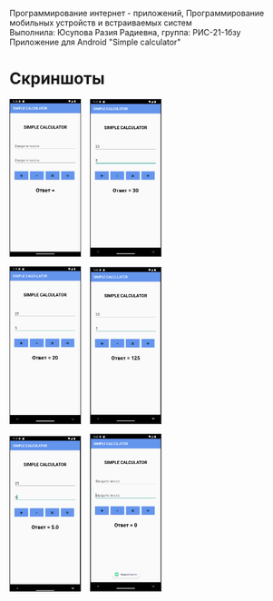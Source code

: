 Программирование интернет - приложений, Программирование мобильных устройств и встраиваемых систем\
Выполнила: Юсупова Разия Радиевна, группа: РИС-21-1бзу\
Приложение для Android "Simple calculator"

# Скриншоты
<p float="left">
<img src="Screenshots/Главная страница.jpg" width=25% height=25%>
&nbsp;&nbsp;
<img src="Screenshots/Сложение.png" width=25% height=25%>
</p>
<p float="left">
<img src="Screenshots/Вычитание.png" width=25% height=25%>
&nbsp;&nbsp;
<img src="Screenshots/Умножение.png" width=25% height=25%>
</p>
<p float="left">
<img src="Screenshots/Деление.png" width=25% height=25%>
&nbsp;&nbsp;
<img src="Screenshots/Всплывающее сообщение.png" width=25% height=25%>
</p>
